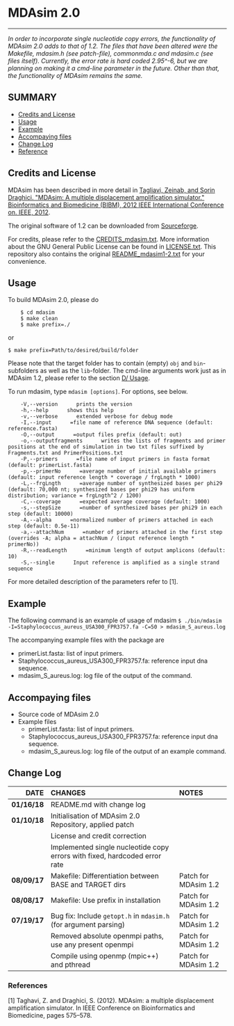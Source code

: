 # MDAsim 2.0
----------------------------------------------------------------------------------
*In order to incorporate single nucleotide copy errors, the functionality of MDAsim 2.0 adds to that of 1.2. The files that have been altered were the Makefile, mdasim.h (see patch-file), commonmda.c and mdasim.c (see files itself). Currently, the error rate is hard coded 2.95^-6, but we are planning on making it a cmd-line parameter in the future. Other than that, the functionality of MDAsim remains the same.*

## SUMMARY

+ [Credits and License](https://github.com/hzi-bifo/mdasim/blob/master/README.md#credits-and-license)
+ [Usage](https://github.com/hzi-bifo/mdasim/blob/master/README.md#usage)
+ [Example](https://github.com/hzi-bifo/mdasim#example)
+ [Accompaying files](https://github.com/hzi-bifo/mdasim/blob/master/README.md#accompaying-files)
+ [Change Log](https://github.com/hzi-bifo/mdasim/blob/master/README.md#change-log)
+ [Reference](https://github.com/hzi-bifo/mdasim#references)

## Credits and License

MDAsim has been described in more detail in [Tagliavi, Zeinab, and Sorin Draghici. "MDAsim: A multiple displacement amplification simulator." Bioinformatics and Biomedicine (BIBM), 2012 IEEE International Conference on. IEEE, 2012](https://doi.org/10.1109/BIBM.2012.6392622).

The original software of 1.2 can be downloaded from [Sourceforge](https://sourceforge.net/projects/mdasim/).

For credits, please refer to the [CREDITS_mdasim.txt](https://github.com/hzi-bifo/mdasim/blob/master/CREDITS_mdasim.txt).
More information about the GNU General Public License can be found in [LICENSE.txt](https://github.com/hzi-bifo/mdasim/blob/master/LICENSE.txt).
This repository also contains the original [README_mdasim1-2.txt](https://github.com/hzi-bifo/mdasim/blob/master/README_mdasim1-2.txt) for your convenience.

## Usage
To build MDAsim 2.0, please do
```
	$ cd mdasim
	$ make clean
	$ make prefix=./
```
or
```
$ make prefix=Path/to/desired/build/folder
```
Please note that the target folder has to contain (empty) `obj` and `bin`-subfolders as well as the `lib`-folder.
The cmd-line arguments work just as in MDAsim 1.2, please refer to the section [D/ Usage](https://github.com/hzi-bifo/mdasim#d-usage).

To run mdasim, type `mdasim [options]`. For options, see below.
```
	-V,--version      prints the version
	-h,--help      shows this help
	-v,--verbose      extended verbose for debug mode
	-I,--input      =file name of reference DNA sequence (default: reference.fasta)
	-O,--output      =output files prefix (default: out)
	-o,--outputfragments      writes the lists of fragments and primer positions at the end of simulation in two txt files suffixed by Fragments.txt and PrimerPositions.txt
	-P,--primers      =file name of input primers in fasta format (default: primerList.fasta)
	-p,--primerNo      =average number of initial available primers (default: input reference length * coverage / frgLngth * 1000)
	-L,--frgLngth      =average number of synthesized bases per phi29 (default: 70,000 nt; synthesized bases per phi29 has uniform distribution; variance = frgLngth^2 / 1200)
	-C,--coverage      =expected average coverage (default: 1000)
	-s,--stepSize      =number of synthesized bases per phi29 in each step (default: 10000)
	-A,--alpha      =normalized number of primers attached in each step (default: 0.5e-11)
	-a,--attachNum      =number of primers attached in the first step (overrides -A; alpha = attachNum / (input reference length * primerNo))
	-R,--readLength      =minimum length of output amplicons (default: 10)
	-S,--single      Input reference is amplified as a single strand sequence
```

For more detailed description of the parameters refer to [1].

## Example

The following command is an example of usage of mdasim
    `$ ./bin/mdasim -I=Staphylococcus_aureus_USA300_FPR3757.fa -C=50 > mdasim_S_aureus.log`

The accompanying example files with the package are
- primerList.fasta: list of input primers.
- Staphylococcus_aureus_USA300_FPR3757.fa: reference input dna sequence.
- mdasim_S_aureus.log: log file of the output of the command.


## Accompaying files

+ Source code of MDAsim 2.0
+ Example files
    + primerList.fasta: list of input primers.
    + Staphylococcus_aureus_USA300_FPR3757.fa: reference input dna sequence.
    + mdasim_S_aureus.log: log file of the output of an example command.

## Change Log

| DATE         | CHANGES                                                                    | NOTES                 |
| ------------:|:---------------------------------------------------------------------------|:----------------------|
| **01/16/18** | README.md with change log                                                  |                       |
| **01/10/18** | Initialisation of MDAsim 2.0 Repository, applied patch                     |                       |
|              | License and credit correction                                              |                       |
|              | Implemented single nucleotide copy errors with fixed, hardcoded error rate |                       |
| **08/09/17** | Makefile: Differentiation between BASE and TARGET dirs                     | Patch for MDAsim 1.2  |
| **08/08/17** | Makefile: Use prefix in installation                                       | Patch for MDAsim 1.2  |
| **07/19/17** | Bug fix: Include `getopt.h` in `mdasim.h` (for argument parsing)           | Patch for MDAsim 1.2  |
|              | Removed absolute openmpi paths, use any present openmpi                    | Patch for MDAsim 1.2  |
|              | Compile using openmp (mpic++) and pthread                                  | Patch for MDAsim 1.2  |

### References

[1] Taghavi, Z. and Draghici, S. (2012). MDAsim: a multiple displacement amplification simulator. In IEEE Conference on Bioinformatics and Biomedicine, pages 575–578.
